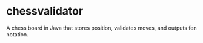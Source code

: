 # chessvalidator
A chess board in Java that stores position, validates moves, and outputs fen notation.
